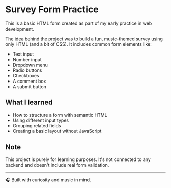 # Survey Form Practice

This is a basic HTML form created as part of my early practice in web development.

The idea behind the project was to build a fun, music-themed survey using only HTML (and a bit of CSS). It includes common form elements like:

- Text input
- Number input
- Dropdown menu
- Radio buttons
- Checkboxes
- A comment box
- A submit button

## What I learned

- How to structure a form with semantic HTML
- Using different input types
- Grouping related fields
- Creating a basic layout without JavaScript

## Note

This project is purely for learning purposes. It's not connected to any backend and doesn't include real form validation.

---

🎧 Built with curiosity and music in mind.
